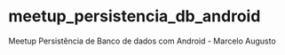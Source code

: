 # meetup_persistencia_db_android
Meetup Persistência de Banco de dados com Android - Marcelo Augusto
